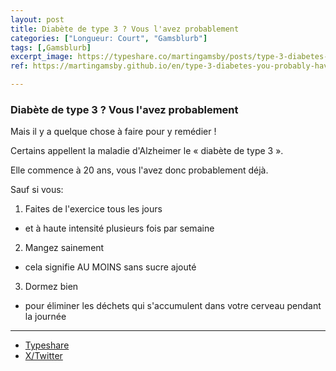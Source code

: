 ```yaml
---
layout: post
title: Diabète de type 3 ? Vous l'avez probablement
categories: ["Longueur: Court", "Gamsblurb"]
tags: [,Gamsblurb]
excerpt_image: https://typeshare.co/martingamsby/posts/type-3-diabetes-you-probably-have-it
ref: https://martingamsby.github.io/en/type-3-diabetes-you-probably-have-it

---
```


### **Diabète de type 3 ? Vous l'avez probablement**

Mais il y a quelque chose à faire pour y remédier !

Certains appellent la maladie d'Alzheimer le « diabète de type 3 ».

Elle commence à 20 ans, vous l'avez donc probablement déjà.

Sauf si vous:

1. Faites de l'exercice tous les jours
- et à haute intensité plusieurs fois par semaine
2. Mangez sainement
- cela signifie AU MOINS sans sucre ajouté
3. Dormez bien
- pour éliminer les déchets qui s'accumulent dans votre cerveau pendant la journée

---

- [Typeshare](https://typeshare.co/martingamsby/posts/type-3-diabetes-you-probably-have-it?publishSuccess=true&updatedAt=1726951442)
- [X/Twitter](https://x.com/MartinGamsby/status/1837595021530275925)


